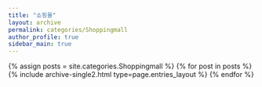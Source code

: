 ```yaml
---
title: "쇼핑몰"
layout: archive
permalink: categories/Shoppingmall
author_profile: true
sidebar_main: true
---
```



{% assign posts = site.categories.Shoppingmall %}
{% for post in posts %} {% include archive-single2.html type=page.entries_layout %} {% endfor %}